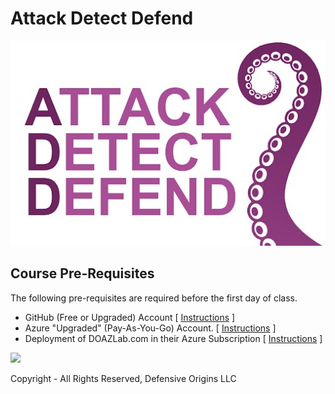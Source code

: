 # Attack Detect Defend 

![Add1](images/add1.png)

## Course Pre-Requisites

The following pre-requisites are required before the first day of class.

* GitHub (Free or Upgraded) Account [ [Instructions](labs/GitHub.md) ]
* Azure "Upgraded" (Pay-As-You-Go) Account. [ [Instructions](labs/AzureAccount.md) ]
* Deployment of DOAZLab.com in their  Azure Subscription [ [Instructions](labs/DOAZLab.md) ]

![][Div1]

Copyright - All Rights Reserved, Defensive Origins LLC



  [Div1]: images/div1.png
  [Div2]: images/div2.png
  [DO]: https://www.defensiveorigins.com
  [DOAZLab]: https://www.doazlab.com
  [DOAZLab-Github]: https://github.com/DefensiveOrigins/DO-LAB
  [DOTraining]: https://training.defensiveorigins.com
  [DORegister]: https://defensiveorigins.com/first-to-know/
  [DOAboutUs]: https://defensiveorigins.com/about-us
  [WWHF]: https://wildwesthackinfest.com/
  [1]: https://defensiveorigins.com/
  [DOImage]:Z-images/do_darkbackground.jpg
